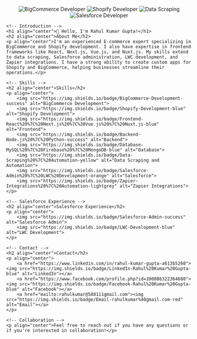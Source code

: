 <!DOCTYPE html>
<html lang="en">
<head>
    <meta charset="UTF-8">
    <meta name="viewport" content="width=device-width, initial-scale=1.0">
    <meta name="description" content="E-commerce Expert | BigCommerce & Shopify Developer | React | Data Scraping | Salesforce Admin & LWC Developer | Zapier Integrations">
    <meta name="keywords" content="BigCommerce, Shopify, React, Next.js, Data Scraping, Salesforce, LWC Development, Zapier, Automation, E-commerce, Web Development">
    <meta name="author" content="Rahul Kumar Gupta">
    <title>Rahul Kumar Gupta - E-commerce & Web Developer</title>
</head>
<body>
    <!-- Header -->
    <p align="center">
        <img src="https://img.shields.io/badge/BigCommerce-Developer-brightgreen" alt="BigCommerce Developer">
        <img src="https://img.shields.io/badge/Shopify-Developer-blue" alt="Shopify Developer">
        <img src="https://img.shields.io/badge/Data-Scraping-yellow" alt="Data Scraping">
        <img src="https://img.shields.io/badge/Salesforce-Expert-orange" alt="Salesforce Developer">
    </p>

    <!-- Introduction -->
    <h1 align="center">👋 Hello, I'm Rahul Kumar Gupta!</h1>
    <h2 align="center">About Me</h2>
    <p align="center">I'm an experienced E-commerce expert specializing in BigCommerce and Shopify development. I also have expertise in frontend frameworks like React, Next.js, Vue.js, and Nuxt.js. My skills extend to data scraping, Salesforce administration, LWC development, and Zapier integrations. I have a strong ability to create custom apps for Shopify and BigCommerce, helping businesses streamline their operations.</p>

    <!-- Skills -->
    <h2 align="center">Skills</h2>
    <p align="center">
        <img src="https://img.shields.io/badge/BigCommerce-Development-success" alt="BigCommerce Development">
        <img src="https://img.shields.io/badge/Shopify-Development-blue" alt="Shopify Development">
        <img src="https://img.shields.io/badge/Frontend-React%20%7C%20Next.js%20%7C%20Vue.js%20%7C%20Nuxt.js-blue" alt="Frontend">
        <img src="https://img.shields.io/badge/Backend-Node.js%20%7C%20Python-success" alt="Backend">
        <img src="https://img.shields.io/badge/Database-MySQL%20%7C%20Firebase%20%7C%20MongoDB-blue" alt="Database">
        <img src="https://img.shields.io/badge/Data-Scraping%20%7C%20Automation-yellow" alt="Data Scraping and Automation">
        <img src="https://img.shields.io/badge/Salesforce-Admin%20%7C%20LWC%20Development-orange" alt="Salesforce">
        <img src="https://img.shields.io/badge/Zapier-Integrations%20%7C%20Automation-lightgrey" alt="Zapier Integrations">
    </p>

    <!-- Salesforce Experience -->
    <h2 align="center">Salesforce Experience</h2>
    <p align="center">
        <img src="https://img.shields.io/badge/Salesforce-Admin-success" alt="Salesforce Admin">
        <img src="https://img.shields.io/badge/LWC-Development-blue" alt="LWC Development">
    </p>

    <!-- Contact -->
    <h2 align="center">Contact</h2>
    <p align="center">
        <a href="https://www.linkedin.com/in/rahul-kumar-gupta-a613b5260"><img src="https://img.shields.io/badge/LinkedIn-Rahul%20Kumar%20Gupta-blue" alt="LinkedIn"></a>
        <a href="https://www.facebook.com/profile.php?id=100086322364680"><img src="https://img.shields.io/badge/Facebook-Rahul%20Kumar%20Gupta-blue" alt="Facebook"></a>
        <a href="mailto:rahulkumar@588111gmail.com"><img src="https://img.shields.io/badge/Email-rahulkumar%40gmail.com-red" alt="Email"></a>
    </p>

    <!-- Collaboration -->
    <p align="center">Feel free to reach out if you have any questions or if you're interested in collaboration!</p>
</body>
</html>
